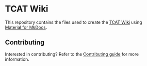 # TCAT Wiki

This repository contains the files used to create the [TCAT Wiki](https://taskarcenteratuw.github.io/tcat-wiki/) using [Material for MkDocs](https://squidfunk.github.io/mkdocs-material/).

## Contributing

Interested in contributing? Refer to the [Contributing guide](docs/guides/contributing.md) for more information.
